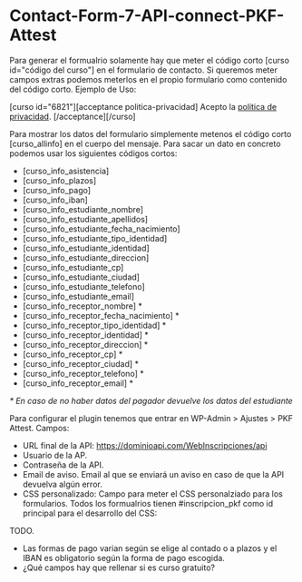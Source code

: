 # Contact-Form-7-API-connect-PKF-Attest

Para generar el formualrio solamente hay que meter el código corto [curso id="código del curso"] en el formulario de contacto. Si queremos meter campos extras podemos meterlos en el propio formulario como contenido del código corto.
Ejemplo de Uso:

[curso id="6821"][acceptance politica-privacidad] Acepto la <a href="#">política de privacidad</a>. [/acceptance][/curso]

Para mostrar los datos del formulario simplemente metenos el código corto [curso_allinfo] en el cuerpo del mensaje. Para sacar un dato en concreto podemos usar los siguientes códigos cortos:

* [curso_info_asistencia]
* [curso_info_plazos]
* [curso_info_pago]
* [curso_info_iban]
* [curso_info_estudiante_nombre]
* [curso_info_estudiante_apellidos]
* [curso_info_estudiante_fecha_nacimiento]
* [curso_info_estudiante_tipo_identidad]
* [curso_info_estudiante_identidad]
* [curso_info_estudiante_direccion]
* [curso_info_estudiante_cp]
* [curso_info_estudiante_ciudad]
* [curso_info_estudiante_telefono]
* [curso_info_estudiante_email]
* [curso_info_receptor_nombre] *
* [curso_info_receptor_fecha_nacimiento] *
* [curso_info_receptor_tipo_identidad] *
* [curso_info_receptor_identidad] *
* [curso_info_receptor_direccion] *
* [curso_info_receptor_cp] *
* [curso_info_receptor_ciudad] *
* [curso_info_receptor_telefono] *
* [curso_info_receptor_email] *

<em>* En caso de no haber datos del pagador devuelve los datos del estudiante</em>

Para configurar el plugin tenemos que entrar en WP-Admin > Ajustes > PKF Attest. Campos:

* URL final de la API: https://dominioapi.com/WebInscripciones/api
* Usuario de la AP.
* Contraseña de la API.
* Email de aviso. Email al que se enviará un aviso en caso de que la API devuelva algún error.
* CSS personalizado: Campo para meter el CSS personalziado para los formularios. Todos los formualrios tienen #inscripcion_pkf como id principal para el desarrollo del CSS:

TODO. 
* Las formas de pago varian según se elige al contado o a plazos y el IBAN es obligatorio según la forma de pago escogida.
* ¿Qué campos hay que rellenar si es curso gratuito?
